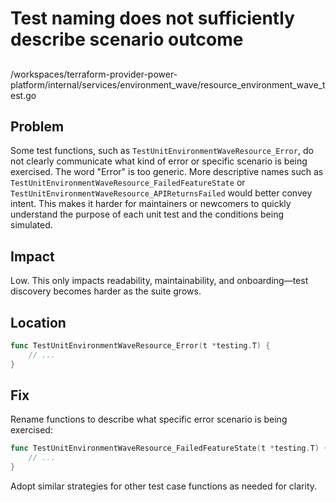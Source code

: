 # Test naming does not sufficiently describe scenario outcome

##

/workspaces/terraform-provider-power-platform/internal/services/environment_wave/resource_environment_wave_test.go

## Problem

Some test functions, such as `TestUnitEnvironmentWaveResource_Error`, do not clearly communicate what kind of error or specific scenario is being exercised. The word "Error" is too generic. More descriptive names such as `TestUnitEnvironmentWaveResource_FailedFeatureState` or `TestUnitEnvironmentWaveResource_APIReturnsFailed` would better convey intent. This makes it harder for maintainers or newcomers to quickly understand the purpose of each unit test and the conditions being simulated.

## Impact

Low. This only impacts readability, maintainability, and onboarding—test discovery becomes harder as the suite grows.

## Location

```go
func TestUnitEnvironmentWaveResource_Error(t *testing.T) {
	// ...
}
```

## Fix

Rename functions to describe what specific error scenario is being exercised:

```go
func TestUnitEnvironmentWaveResource_FailedFeatureState(t *testing.T) {
	// ...
}
```

Adopt similar strategies for other test case functions as needed for clarity.
